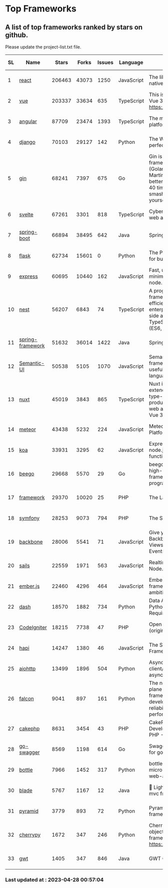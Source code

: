 # Top Frameworks
## A list of top frameworks ranked by stars on github.  
Please update the project-list.txt file.

| SL| Name  | Stars| Forks| Issues | Language | Description | Last Commit |
| --| ------| -----| ---- | ------ | -------- | ----------- | ----------- |
| 1 | [react](https://github.com/facebook/react) | 206463 | 43073 | 1250 | JavaScript | The library for web and native user interfaces | 2023-04-26 22:19:58 |
| 2 | [vue](https://github.com/vuejs/vue) | 203337 | 33634 | 635 | TypeScript | This is the repo for Vue 2. For Vue 3, go to https://github.com/vuejs/core | 2023-04-27 09:43:19 |
| 3 | [angular](https://github.com/angular/angular) | 87709 | 23474 | 1393 | TypeScript | The modern web developer’s platform | 2023-04-27 15:16:46 |
| 4 | [django](https://github.com/django/django) | 70103 | 29127 | 142 | Python | The Web framework for perfectionists with deadlines. | 2023-04-27 20:02:55 |
| 5 | [gin](https://github.com/gin-gonic/gin) | 68241 | 7397 | 675 | Go | Gin is a HTTP web framework written in Go (Golang). It features a Martini-like API with much better performance -- up to 40 times faster. If you need smashing performance, get yourself some Gin. | 2023-04-27 02:16:59 |
| 6 | [svelte](https://github.com/sveltejs/svelte) | 67261 | 3301 | 818 | TypeScript | Cybernetically enhanced web apps | 2023-04-27 14:34:23 |
| 7 | [spring-boot](https://github.com/spring-projects/spring-boot) | 66894 | 38495 | 642 | Java | Spring Boot | 2023-04-27 22:11:05 |
| 8 | [flask](https://github.com/pallets/flask) | 62734 | 15601 | 0 | Python | The Python micro framework for building web applications. | 2023-04-25 18:42:22 |
| 9 | [express](https://github.com/expressjs/express) | 60695 | 10440 | 162 | JavaScript | Fast, unopinionated, minimalist web framework for node. | 2023-02-26 18:34:32 |
| 10 | [nest](https://github.com/nestjs/nest) | 56207 | 6843 | 74 | TypeScript | A progressive Node.js framework for building efficient, scalable, and enterprise-grade server-side applications on top of TypeScript & JavaScript (ES6, ES7, ES8) 🚀 | 2023-04-27 07:18:13 |
| 11 | [spring-framework](https://github.com/spring-projects/spring-framework) | 51632 | 36014 | 1422 | Java | Spring Framework | 2023-04-26 14:55:10 |
| 12 | [Semantic-UI](https://github.com/Semantic-Org/Semantic-UI) | 50538 | 5105 | 1070 | JavaScript | Semantic is a UI component framework based around useful principles from natural language. | 2023-01-11 17:05:32 |
| 13 | [nuxt](https://github.com/nuxt/nuxt) | 45019 | 3843 | 865 | TypeScript | Nuxt is an intuitive and extendable way to create type-safe, performant and production-grade full-stack web apps and websites with Vue 3. | 2023-04-27 10:51:33 |
| 14 | [meteor](https://github.com/meteor/meteor) | 43438 | 5232 | 224 | JavaScript | Meteor, the JavaScript App Platform | 2023-04-19 18:18:47 |
| 15 | [koa](https://github.com/koajs/koa) | 33931 | 3295 | 62 | JavaScript | Expressive middleware for node.js using ES2017 async functions | 2023-04-12 09:49:59 |
| 16 | [beego](https://github.com/beego/beego) | 29668 | 5570 | 29 | Go | beego is an open-source, high-performance web framework for the Go programming language. | 2023-03-09 07:19:01 |
| 17 | [framework](https://github.com/laravel/framework) | 29370 | 10020 | 25 | PHP | The Laravel Framework. | 2023-04-27 15:29:15 |
| 18 | [symfony](https://github.com/symfony/symfony) | 28253 | 9073 | 794 | PHP | The Symfony PHP framework | 2023-04-27 14:35:14 |
| 19 | [backbone](https://github.com/jashkenas/backbone) | 28006 | 5541 | 71 | JavaScript | Give your JS App some Backbone with Models, Views, Collections, and Events | 2023-01-04 11:09:21 |
| 20 | [sails](https://github.com/balderdashy/sails) | 22559 | 1971 | 563 | JavaScript | Realtime MVC Framework for Node.js | 2023-02-17 22:35:42 |
| 21 | [ember.js](https://github.com/emberjs/ember.js) | 22460 | 4296 | 464 | JavaScript | Ember.js - A JavaScript framework for creating ambitious web applications | 2023-04-26 01:23:25 |
| 22 | [dash](https://github.com/plotly/dash) | 18570 | 1882 | 734 | Python | Data Apps & Dashboards for Python. No JavaScript Required. | 2023-04-26 20:13:33 |
| 23 | [CodeIgniter](https://github.com/bcit-ci/CodeIgniter) | 18215 | 7738 | 47 | PHP | Open Source PHP Framework (originally from EllisLab) | 2023-04-07 17:57:13 |
| 24 | [hapi](https://github.com/hapijs/hapi) | 14247 | 1380 | 46 | JavaScript | The Simple, Secure Framework Developers Trust | 2023-04-24 22:09:20 |
| 25 | [aiohttp](https://github.com/aio-libs/aiohttp) | 13499 | 1896 | 504 | Python | Asynchronous HTTP client/server framework for asyncio and Python | 2023-04-25 17:55:25 |
| 26 | [falcon](https://github.com/falconry/falcon) | 9041 | 897 | 161 | Python | The no-magic web data plane API and microservices framework for Python developers, with a focus on reliability, correctness, and performance at scale. | 2023-01-18 20:42:26 |
| 27 | [cakephp](https://github.com/cakephp/cakephp) | 8631 | 3454 | 43 | PHP | CakePHP: The Rapid Development Framework for PHP - Official Repository | 2023-04-24 18:06:27 |
| 28 | [go-swagger](https://github.com/go-swagger/go-swagger) | 8569 | 1198 | 614 | Go | Swagger 2.0 implementation for go | 2023-04-27 20:10:41 |
| 29 | [bottle](https://github.com/bottlepy/bottle) | 7966 | 1452 | 317 | Python | bottle.py is a fast and simple micro-framework for python web-applications. | 2022-09-05 15:24:52 |
| 30 | [blade](https://github.com/lets-blade/blade) | 5767 | 1167 | 12 | Java | :rocket: Lightning fast and elegant mvc framework for Java8 | 2022-05-10 12:38:06 |
| 31 | [pyramid](https://github.com/Pylons/pyramid) | 3779 | 893 | 72 | Python | Pyramid - A Python web framework | 2023-02-16 13:50:59 |
| 32 | [cherrypy](https://github.com/cherrypy/cherrypy) | 1672 | 347 | 246 | Python | CherryPy is a pythonic, object-oriented HTTP framework.      https://cherrypy.dev | 2023-04-01 23:50:27 |
| 33 | [gwt](https://github.com/gwtproject/gwt) | 1405 | 347 | 846 | Java | GWT Open Source Project | 2023-04-27 13:53:19 |

### Last updated at : 2023-04-28 00:57:04

